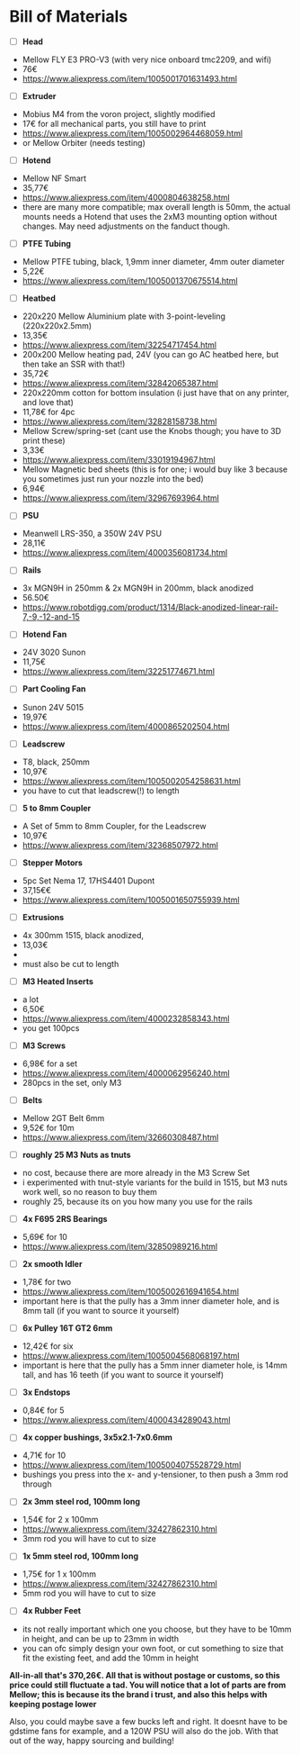 # Bill of Materials

- [ ]  **Head**
  - Mellow FLY E3 PRO-V3 (with very nice onboard tmc2209, and wifi)
  - 76€
  - https://www.aliexpress.com/item/1005001701631493.html

- [ ]  **Extruder**
  - Mobius M4 from the voron project, slightly modified
  - 17€ for all mechanical parts, you still have to print
  - https://www.aliexpress.com/item/1005002964468059.html
  - or Mellow Orbiter (needs testing)

- [ ]  **Hotend**
  - Mellow NF Smart
  - 35,77€
  - https://www.aliexpress.com/item/4000804638258.html
  - there are many more compatible; max overall length is 50mm, the actual mounts needs a Hotend that uses the 2xM3 mounting option without changes. May need adjustments on the fanduct though.

- [ ]  **PTFE Tubing**
  - Mellow PTFE tubing, black, 1,9mm inner diameter, 4mm outer diameter
  - 5,22€
  - https://www.aliexpress.com/item/1005001370675514.html

- [ ]  **Heatbed**
  - 220x220 Mellow Aluminium plate with 3-point-leveling (220x220x2.5mm)
  - 13,35€
  - https://www.aliexpress.com/item/32254717454.html
  - 200x200 Mellow heating pad, 24V (you can go AC heatbed here, but then take an SSR with that!)
  - 35,72€
  - https://www.aliexpress.com/item/32842065387.html
  - 220x220mm cotton for bottom insulation (i just have that on any printer, and love that)
  - 11,78€ for 4pc
  - https://www.aliexpress.com/item/32828158738.html
  - Mellow Screw/spring-set (cant use the Knobs though; you have to 3D print these)
  - 3,33€
  - https://www.aliexpress.com/item/33019194967.html
  - Mellow Magnetic bed sheets (this is for one; i would buy like 3 because you sometimes just run your nozzle into the bed)
  - 6,94€
  - https://www.aliexpress.com/item/32967693964.html

- [ ]  **PSU**
  - Meanwell LRS-350, a 350W 24V PSU
  - 28,11€
  - https://www.aliexpress.com/item/4000356081734.html

- [ ]  **Rails**
  - 3x MGN9H in 250mm & 2x MGN9H in 200mm, black anodized
  - 56.50€
  - https://www.robotdigg.com/product/1314/Black-anodized-linear-rail-7,-9,-12-and-15

- [ ]  **Hotend Fan**
  - 24V 3020 Sunon
  - 11,75€
  - https://www.aliexpress.com/item/32251774671.html

- [ ]  **Part Cooling Fan**
  - Sunon 24V 5015
  - 19,97€
  - https://www.aliexpress.com/item/4000865202504.html

- [ ]  **Leadscrew**
  - T8, black, 250mm
  - 10,97€
  - https://www.aliexpress.com/item/1005002054258631.html
  - you have to cut that leadscrew(!) to length

- [ ]  **5 to 8mm Coupler**
  - A Set of 5mm to 8mm Coupler, for the Leadscrew
  - 10,97€
  - https://www.aliexpress.com/item/32368507972.html

- [ ]  **Stepper Motors**
  - 5pc Set Nema 17, 17HS4401 Dupont
  - 37,15€€
  - https://www.aliexpress.com/item/1005001650755939.html

- [ ]  **Extrusions**
  - 4x 300mm 1515, black anodized,
  - 13,03€
  - 
  - must also be cut to length

- [ ]  **M3 Heated Inserts**
  - a lot
  - 6,50€
  - https://www.aliexpress.com/item/4000232858343.html
  - you get 100pcs

- [ ]  **M3 Screws** 
  - 6,98€ for a set
  - https://www.aliexpress.com/item/4000062956240.html
  - 280pcs in the set, only M3

- [ ]  **Belts** 
  - Mellow 2GT Belt 6mm
  - 9,52€ for 10m
  - https://www.aliexpress.com/item/32660308487.html

- [ ]  **roughly 25 M3 Nuts as tnuts** 
  - no cost, because there are more already in the M3 Screw Set
  - i experimented with tnut-style variants for the build in 1515, but M3 nuts work well, so no reason to buy them
  - roughly 25, because its on you how many you use for the rails

- [ ]  **4x F695 2RS Bearings** 
  - 5,69€ for 10
  - https://www.aliexpress.com/item/32850989216.html

- [ ]  **2x smooth Idler** 
  - 1,78€ for two
  - https://www.aliexpress.com/item/1005002616941654.html
  - important here is that the pully has a 3mm inner diameter hole, and is 8mm tall (if you want to source it yourself)

- [ ]  **6x Pulley 16T GT2 6mm** 
  - 12,42€ for six
  - https://www.aliexpress.com/item/1005004568068197.html
  - important is here that the pully has a 5mm inner diameter hole, is 14mm tall, and has 16 teeth (if you want to source it yourself)

- [ ]  **3x Endstops** 
  - 0,84€ for 5
  - https://www.aliexpress.com/item/4000434289043.html

- [ ]  **4x copper bushings, 3x5x2.1-7x0.6mm** 
  - 4,71€ for 10
  - https://www.aliexpress.com/item/1005004075528729.html
  - bushings you press into the x- and y-tensioner, to then push a 3mm rod through

- [ ]  **2x 3mm steel rod, 100mm long** 
  - 1,54€ for 2 x 100mm
  - https://www.aliexpress.com/item/32427862310.html
  - 3mm rod you will have to cut to size

- [ ]  **1x 5mm steel rod, 100mm long** 
  - 1,75€ for 1 x 100mm
  - https://www.aliexpress.com/item/32427862310.html
  - 5mm rod you will have to cut to size

- [ ]  **4x Rubber Feet** 
  - its not really important which one you choose, but they have to be 10mm in height, and can be up to 23mm in width
  - you can ofc simply design your own foot, or cut something to size that fit the existing feet, and add the 10mm in height

**All-in-all that's 370,26€. All that is without postage or customs, so this
price could still fluctuate a tad. You will notice that a lot of parts are from Mellow; this is because its the brand i trust, and also this helps with keeping postage lower**

Also, you could maybe save a few bucks left and right. It doesnt have to be
gdstime fans for example, and a 120W PSU will also do the job.  With that out
of the way, happy sourcing and building!
